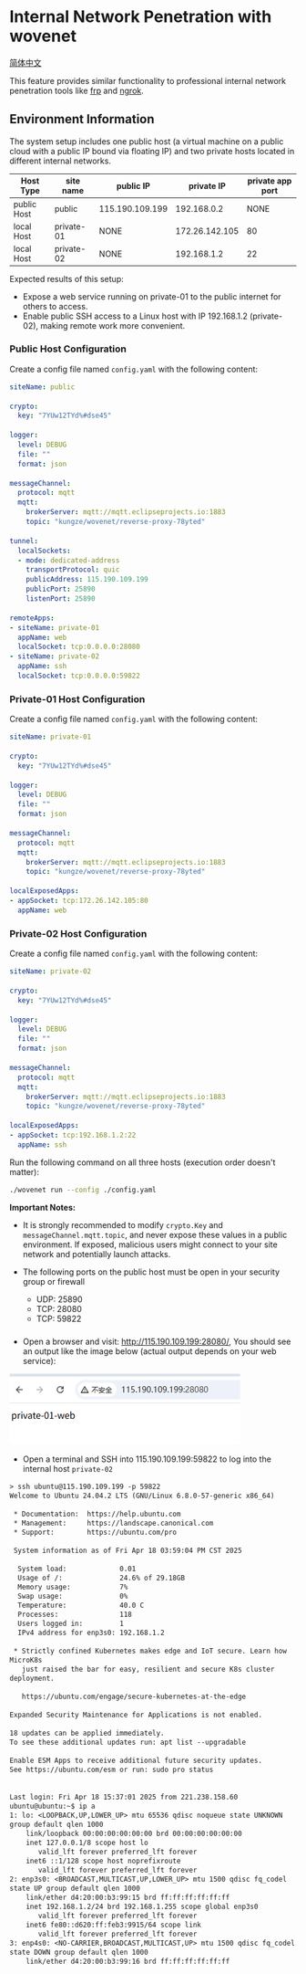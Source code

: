 # Internal Network Penetration with wovenet

[简体中文](./README_zh.md)

This feature provides similar functionality to professional internal network penetration tools like [frp](https://github.com/fatedier/frp) and [ngrok](https://ngrok.com). 

## Environment Information

The system setup includes one public host (a virtual machine on a public cloud with a public IP bound via floating IP) and two private hosts located in different internal networks.

| Host Type | site name | public IP | private IP | private app port |
|---------|-----------|---------|---------|-------------|
| public Host | public | 115.190.109.199 | 192.168.0.2 | NONE |
| local Host | private-01 |       NONE    | 172.26.142.105 | 80 |
| local Host | private-02 |      NONE     | 192.168.1.2 | 22 |

Expected results of this setup:

* Expose a web service running on private-01 to the public internet for others to access.
* Enable public SSH access to a Linux host with IP 192.168.1.2 (private-02), making remote work more convenient.

### Public Host Configuration

Create a config file named `config.yaml` with the following content:

```yaml
siteName: public

crypto:
  key: "7YUw12TYd%#dse45"

logger:
  level: DEBUG
  file: ""
  format: json

messageChannel:
  protocol: mqtt
  mqtt:
    brokerServer: mqtt://mqtt.eclipseprojects.io:1883
    topic: "kungze/wovenet/reverse-proxy-78yted"

tunnel:
  localSockets:
  - mode: dedicated-address
    transportProtocol: quic
    publicAddress: 115.190.109.199
    publicPort: 25890
    listenPort: 25890

remoteApps:
- siteName: private-01
  appName: web
  localSocket: tcp:0.0.0.0:28080
- siteName: private-02
  appName: ssh
  localSocket: tcp:0.0.0.0:59822
```

### Private-01 Host Configuration

Create a config file named `config.yaml` with the following content:

```yaml
siteName: private-01

crypto:
  key: "7YUw12TYd%#dse45"

logger:
  level: DEBUG
  file: ""
  format: json

messageChannel:
  protocol: mqtt
  mqtt:
    brokerServer: mqtt://mqtt.eclipseprojects.io:1883
    topic: "kungze/wovenet/reverse-proxy-78yted"

localExposedApps:
- appSocket: tcp:172.26.142.105:80
  appName: web
```

### Private-02 Host Configuration

Create a config file named `config.yaml` with the following content:

```yaml
siteName: private-02

crypto:
  key: "7YUw12TYd%#dse45"

logger:
  level: DEBUG
  file: ""
  format: json

messageChannel:
  protocol: mqtt
  mqtt:
    brokerServer: mqtt://mqtt.eclipseprojects.io:1883
    topic: "kungze/wovenet/reverse-proxy-78yted"

localExposedApps:
- appSocket: tcp:192.168.1.2:22
  appName: ssh
```

Run the following command on all three hosts (execution order doesn't matter):

```bash
./wovenet run --config ./config.yaml
```

**Important Notes:**

* It is strongly recommended to modify `crypto.Key` and `messageChannel.mqtt.topic`, and never expose these values in a public environment. If exposed, malicious users might connect to your site network and potentially launch attacks.

* The following ports on the public host must be open in your security group or firewall

  * UDP: 25890
  * TCP: 28080
  * TCP: 59822

###

* Open a browser and visit: http://115.190.109.199:28080/, You should see an output like the image below (actual output depends on your web service):

![img](./img01.png)

* Open a terminal and SSH into 115.190.109.199:59822 to log into the internal host `private-02`

```base
> ssh ubuntu@115.190.109.199 -p 59822
Welcome to Ubuntu 24.04.2 LTS (GNU/Linux 6.8.0-57-generic x86_64)

 * Documentation:  https://help.ubuntu.com
 * Management:     https://landscape.canonical.com
 * Support:        https://ubuntu.com/pro

 System information as of Fri Apr 18 03:59:04 PM CST 2025

  System load:             0.01
  Usage of /:              24.6% of 29.18GB
  Memory usage:            7%
  Swap usage:              0%
  Temperature:             40.0 C
  Processes:               118
  Users logged in:         1
  IPv4 address for enp3s0: 192.168.1.2

 * Strictly confined Kubernetes makes edge and IoT secure. Learn how MicroK8s
   just raised the bar for easy, resilient and secure K8s cluster deployment.

   https://ubuntu.com/engage/secure-kubernetes-at-the-edge

Expanded Security Maintenance for Applications is not enabled.

18 updates can be applied immediately.
To see these additional updates run: apt list --upgradable

Enable ESM Apps to receive additional future security updates.
See https://ubuntu.com/esm or run: sudo pro status


Last login: Fri Apr 18 15:37:01 2025 from 221.238.158.60
ubuntu@ubuntu:~$ ip a
1: lo: <LOOPBACK,UP,LOWER_UP> mtu 65536 qdisc noqueue state UNKNOWN group default qlen 1000
    link/loopback 00:00:00:00:00:00 brd 00:00:00:00:00:00
    inet 127.0.0.1/8 scope host lo
       valid_lft forever preferred_lft forever
    inet6 ::1/128 scope host noprefixroute
       valid_lft forever preferred_lft forever
2: enp3s0: <BROADCAST,MULTICAST,UP,LOWER_UP> mtu 1500 qdisc fq_codel state UP group default qlen 1000
    link/ether d4:20:00:b3:99:15 brd ff:ff:ff:ff:ff:ff
    inet 192.168.1.2/24 brd 192.168.1.255 scope global enp3s0
       valid_lft forever preferred_lft forever
    inet6 fe80::d620:ff:feb3:9915/64 scope link
       valid_lft forever preferred_lft forever
3: enp4s0: <NO-CARRIER,BROADCAST,MULTICAST,UP> mtu 1500 qdisc fq_codel state DOWN group default qlen 1000
    link/ether d4:20:00:b3:99:16 brd ff:ff:ff:ff:ff:ff
```